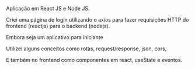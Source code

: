  Aplicação em React JS e Node JS. 
 
 Criei uma página de login utilizando o axios para fazer requisições HTTP do frontend (reactjs) para o backend (nodejs).

Embora seja um aplicativo para iniciante

Utilizei alguns conceitos como rotas, request/response, json, cors,  

E também no frontend como componentes em react, useState e eventos.
